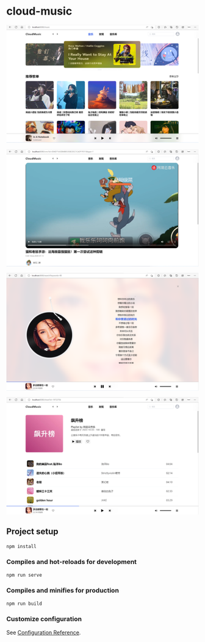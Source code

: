 <!--
 * @Author: Topskys
 * @Date: 2022-06-13 10:11:14
 * @LastEditTime: 2022-10-03 10:02:49
-->
# cloud-music
![Image text](https://github.com/Topskys/cloud-music/blob/main/src/assets/imgs/N%60G%608ACAFEJE2KCQPAWO0EI.png)

![Image text](https://github.com/Topskys/cloud-music/blob/main/src/assets/imgs/ABOJ005GDD~I.png)

![Image text](https://github.com/Topskys/cloud-music/blob/main/src/assets/imgs/0ZL15OAKL%5BWII7%40OS52T4BC.png)

![Image text](https://github.com/Topskys/cloud-music/blob/main/src/assets/imgs/20570U3S3%60G9V3F4O%5B0T1I5.png)

## Project setup
```
npm install
```

### Compiles and hot-reloads for development
```
npm run serve
```

### Compiles and minifies for production
```
npm run build
```

### Customize configuration
See [Configuration Reference](https://cli.vuejs.org/config/).
